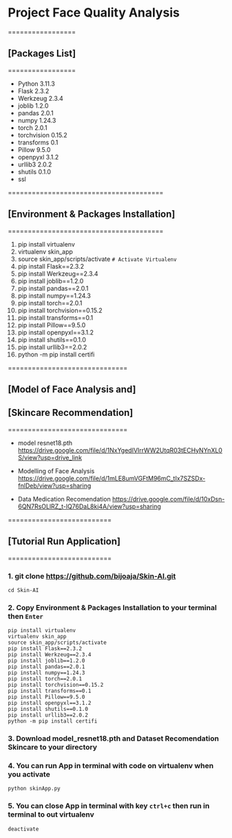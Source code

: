 # Project Face Quality Analysis

=================
## [Packages List]
=================
- Python         3.11.3
- Flask          2.3.2
- Werkzeug       2.3.4
- joblib         1.2.0
- pandas         2.0.1
- numpy          1.24.3
- torch          2.0.1
- torchvision    0.15.2
- transforms     0.1
- Pillow         9.5.0
- openpyxl       3.1.2
- urllib3        2.0.2
- shutils        0.1.0
- ssl

=======================================
## [Environment & Packages Installation]
=======================================

1. pip install virtualenv
2. virtualenv skin_app
3. source skin_app/scripts/activate `# Activate Virtualenv`
4. pip install Flask==2.3.2
5. pip install Werkzeug==2.3.4
6. pip install joblib==1.2.0
7. pip install pandas==2.0.1
8. pip install numpy==1.24.3
9. pip install torch==2.0.1
10. pip install torchvision==0.15.2
11. pip install transforms==0.1
12. pip install Pillow==9.5.0
13. pip install openpyxl==3.1.2
14. pip install shutils==0.1.0
15. pip install urllib3==2.0.2
16. python -m pip install certifi

==============================
## [Model of Face Analysis and]
## [Skincare Recommendation]
==============================

* model resnet18.pth
https://drive.google.com/file/d/1NxYgedIVIrrWW2UtqR03tECHyNYnXL0S/view?usp=drive_link

* Modelling of Face Analysis
https://drive.google.com/file/d/1mLE8umVGFtM96mC_tIx7SZSDx-fnlDeb/view?usp=sharing

* Data Medication Recomendation
https://drive.google.com/file/d/10xDsn-6QN7RsOLlRZ_t-lQ76DaL8ki4A/view?usp=sharing


==========================
## [Tutorial Run Application]
==========================

### 1. git clone https://github.com/bijoaja/Skin-AI.git
    cd Skin-AI

### 2. Copy Environment & Packages Installation to your terminal then `Enter`
    pip install virtualenv
    virtualenv skin_app
    source skin_app/scripts/activate
    pip install Flask==2.3.2
    pip install Werkzeug==2.3.4
    pip install joblib==1.2.0
    pip install pandas==2.0.1
    pip install numpy==1.24.3
    pip install torch==2.0.1
    pip install torchvision==0.15.2
    pip install transforms==0.1
    pip install Pillow==9.5.0
    pip install openpyxl==3.1.2
    pip install shutils==0.1.0
    pip install urllib3==2.0.2
    python -m pip install certifi

### 3. Download model_resnet18.pth and Dataset Recomendation Skincare to your directory

### 4. You can run App in terminal with code on virtualenv when you activate
    python skinApp.py

### 5. You can close App in terminal with key `ctrl+c` then run in terminal to out virtualenv
    deactivate


